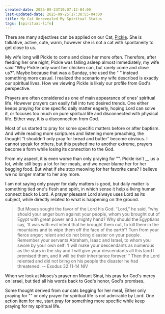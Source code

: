 ```yaml
---
created-date: 2025-09-23T19:07:12-04:00
last-updated-date: 2025-09-25T17:38:55-04:00
title: My Cat Unrevealed My Spiritual Status
tags: [spiritual-life]
---
```


There are many adjectives can be applied on our Cat, [Pickle](https://www.instagram.com/pickle__chen/). She is talkative, active, cute, warm, however she is not a cat with spontaneity to get close to us.

My wife long will Pickle to come and close her more often. Therefore, after feeding her one night, Pickle was falling asleep almost immediately, my wife said "Why Pickle only want her chicken can, but rarely come and close us?". Maybe because that was a Sunday, she used the " " instead something more casual. I realized the scenario my wife described is exactly our spiritual lives. How we viewing Pickle is likely our profile from God's perspective.

Prayers are often considered as one of main appearance of ones' spiritual life. However prayers can easily fall into two desired trends. One either keeps praying for one specific daily matter eagerly, hoping Lord can solve it, or focuses too much on pure spiritual life and disconnected with physical life. Either way, it is a disconnection from God.

Most of us started to pray for some specific matters before or after baptism. And while reading more scriptures and listening more preaching, the thought "I shouldn't only pray for bread and butter" become obvious. I cannot speak for others, but this pushed me to another extreme, prayers become a form while losing its connection to the God.

From my aspect, it is even worse than only praying for "". Pickle isn't __ us a lot, while still begs a lot for her meals, and we never blame her for her begging food. But what if she stop meowing for her favorite cans? I believe we no longer matter to her any more.

I am not saying only prayer for daily matters is good, but daily matter is something tied one's flesh and spirit, in which sense it help a living human connect back to Lord. A prayer pleasant Lord always uses Lord as its subject, while directly related to what is happening on the ground. 

> But Moses sought the favor of the Lord his God. “Lord,” he said, “why should your anger burn against your people, whom you brought out of Egypt with great power and a mighty hand? Why should the Egyptians say, ‘It was with evil intent that he brought them out, to kill them in the mountains and to wipe them off the face of the earth’? Turn from your fierce anger; relent and do not bring disaster on your people. Remember your servants Abraham, Isaac and Israel, to whom you swore by your own self: ‘I will make your descendants as numerous as the stars in the sky and I will give your descendants all this land I promised them, and it will be their inheritance forever.’ ” Then the Lord relented and did not bring on his people the disaster he had threatened.
> -- Exodus 32:11-14 NIV

When we look at Moses's prayer on Mount Sinai, his pray for God's mercy on Israel, but tied all his words back to God's honor, God's promises. 

Some thought derived from our cats begging for her meal, Either only praying for "" or only prayer for spiritual life is not admirable by Lord. One action item for me, start pray for something more specific while keep praying for my spiritual life.
